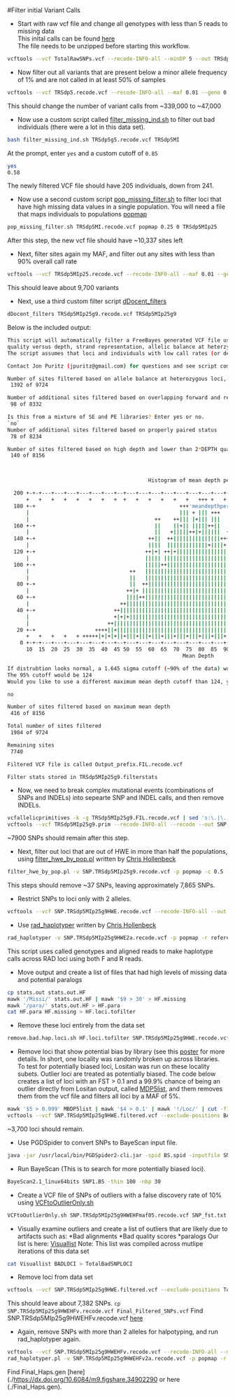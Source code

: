 #Filter initial Variant Calls
* Start with raw vcf file and change all genotypes with less than 5 reads to missing data     
   This inital calls can be found [here](https://dx.doi.org/10.6084/m9.figshare.3490226)  
      The file needs to be unzipped before starting this workflow.
```sh
vcftools --vcf TotalRawSNPs.vcf --recode-INFO-all --minDP 5 --out TRSdp5 --recode
```   

* Now filter out all variants that are present below a minor allele frequency of 1% and are not called in at least 50% of samples

```sh
vcftools --vcf TRSdp5.recode.vcf --recode-INFO-all --maf 0.01 --geno 0.5 --out TRSdp5g5 --recode
```
   This should change the number of variant calls from ~339,000 to ~47,000

* Now use a custom script called [filter_missing_ind.sh](https://github.com/jpuritz/dDocent/blob/master/scripts/filter_missing_ind.sh) to filter out bad individuals (there were a lot in this data set).
```sh
bash filter_missing_ind.sh TRSdp5g5.recode.vcf TRSdp5MI
```

   At the prompt, enter `yes` and a custom cutoff of `0.85`
```sh
yes
0.58
```
   The newly filtered VCF file should have 205 individuals, down from 241.

* Now use a second custom script [pop_missing_filter.sh](https://github.com/jpuritz/dDocent/blob/master/scripts/pop_missing_filter.sh) to filter loci that have high missing data values in a single population.  You will need a file that maps individuals to populations [popmap](./popmap)
```sh
pop_missing_filter.sh TRSdp5MI.recode.vcf popmap 0.25 0 TRSdp5MIp25
```
   After this step, the new vcf file should have ~10,337 sites left

* Next, filter sites again my MAF, and filter out any sites with less than 90% overall call rate
```sh
vcftools --vcf TRSdp5MIp25.recode.vcf --recode-INFO-all --maf 0.01 --geno 0.9 --out TRSdp5MIp25g9 --recode
```
   This should leave about 9,700 variants
* Next, use a third custom filter script [dDocent_filters](https://github.com/jpuritz/dDocent/blob/master/scripts/dDocent_filters)

```sh
dDocent_filters TRSdp5MIp25g9.recode.vcf TRSdp5MIp25g9
```
   Below is the included output:
```sh
This script will automatically filter a FreeBayes generated VCF file using criteria related to site depth,
quality versus depth, strand representation, allelic balance at heterzygous individuals, and paired read representation.
The script assumes that loci and individuals with low call rates (or depth) have already been removed. 

Contact Jon Puritz (jpuritz@gmail.com) for questions and see script comments for more details on particular filters 

Number of sites filtered based on allele balance at heterozygous loci, locus quality, and mapping quality / Depth
 1392 of 9724 

Number of additional sites filtered based on overlapping forward and reverse reads
 98 of 8332 

Is this from a mixture of SE and PE libraries? Enter yes or no.
`no`
Number of additional sites filtered based on properly paired status
 78 of 8234 

Number of sites filtered based on high depth and lower than 2*DEPTH quality score
 140 of 8156 



                                             Histogram of mean depth per site

  200 +-+-+---+---+---+---+---+---+--+---+---+---+---+---+---+---+---+---+---+---+---+---+--+---+---+---+---+---+-+-+
      +   +   +   +   +   +   +   +  +   +   +   +   +   +   +++ +   +   +   +   +   +   +  +   +   +   +   +   +   +
  180 +-+                                              +++'meandepthpersite' using (bin($1,binwidth)):(1.0) +-----+-+
      |                                                ||| + ||| +++                                                |
      |                                        ++    ++||| |+||| |||                                                |
  160 +-+                                      ||    ||+|| |||||++||                                              +-+
      |                                        ||   +|||||++|+||||||  ++                                            |
  140 +-+                                    ++||  ++|||||||||||||||+++|                                          +-+
      |                                      ||||  |||||||||||||+||||+||+                                           |
  120 +-+                                   ++|+| ++|+|||||||||||||||||||++                                       +-+
      |                                     ||||| |||||||||||||||||||||||||                                         |
  100 +-+                                   |||||++||||||||||||||||||||||+|  ++                                   +-+
      |                                ++   |||||||||||||||||||||||||||||||  || ++                                  |
      |                                ||   |||||||||||||||||||||||||||||||  || ||                                  |
   80 +-+                              ||  ++||||||||||||||||||||||||||||||++|| ||                                +-+
      |                               ++|+ ||||||||||||||||||||||||||||||||||+| ||+                                 |
   60 +-+                             ||||++||||||||||||||||||||||||||||||||||| |||                               +-+
      |                             ++||||||||||||||||||||||||||||||||||||||||| |||+ +                              |
   40 +-+                         ++|||||||||||||||||||||||||||||||||||||||||||++|||+|++                          +-+
      |                           +|+|+||||||||||||||||||||||||||||||||||||||||||||||+||+                           |
      |                         ++||||||||||||||||||||||||||||||||||||||||||||||||||||+||+  +++                     |
   20 +-+                   ++++||+|||||||||||||||||||||||||||||||||||||||||||||||||||||||+++||++ +++             +-+
      +   +   +   +   + +++++|+|+|+||+|||+|||+|||+|||+|||+|||+|||+|||+|||+|||+|||+|||+|||+|++||++++|++-+++++++  + +++
    0 +-+-+---+---+---+---+---+---+--+---+---+---+---+---+---+---+---+---+---+---+---+---+--+---+---+---+---+---+-+-+
      10  15  20  25  30  35  40  45 50  55  60  65  70  75  80  85  90  95 100 105 110 115120 125 130 135 140 145 150
                                                        Mean Depth

If distrubtion looks normal, a 1.645 sigma cutoff (~90% of the data) would be 289.45825122
The 95% cutoff would be 124
Would you like to use a different maximum mean depth cutoff than 124, yes or no
```

```sh
no
```

```sh
Number of sites filtered based on maximum mean depth
 416 of 8156 

Total number of sites filtered
 1984 of 9724 

Remaining sites
 7740 

Filtered VCF file is called Output_prefix.FIL.recode.vcf

Filter stats stored in TRSdp5MIp25g9.filterstats
```
* Now, we need to break complex mutational events (combinations of SNPs and INDELs) into sepearte SNP and INDEL calls, and then remove INDELs.
```sh
vcfallelicprimitives -k -g TRSdp5MIp25g9.FIL.recode.vcf | sed 's:\.|\.:\.\/\.:g' > TRSdp5MIp25g9.prim
vcftools --vcf TRSdp5MIp25g9.prim --recode-INFO-all --recode --out SNP.TRSdp5MIp25g9 --remove-indels
```
   ~7900 SNPs should remain after this step.
* Next, filter out loci that are out of HWE in more than half the populations, using [filter_hwe_by_pop.pl](https://github.com/jpuritz/dDocent/blob/master/scripts/filter_hwe_by_pop.pl) written by [Chris Hollenbeck](https://github.com/chollenbeck)
```sh
filter_hwe_by_pop.pl -v SNP.TRSdp5MIp25g9.recode.vcf -p popmap -c 0.5 -o SNP.TRSdp5MIp25g9HWE
```
   This steps should remove ~37 SNPs, leaving approximately 7,865 SNPs.

* Restrict SNPs to loci only with 2 alleles.
```sh
vcftools --vcf SNP.TRSdp5MIp25g9HWE.recode.vcf --recode-INFO-all --out SNP.TRSdp5MIp25g9HWE2a --recode --max-alleles 2
```
* Use [rad_haplotyper](https://github.com/jpuritz/WinterSchool.2016/blob/master/Exercises/Day%201/rad_haplotyper.pl) written by [Chris Hollenbeck](https://github.com/chollenbeck)
```sh
rad_haplotyper -v SNP.TRSdp5MIp25g9HWE2a.recode.vcf -p popmap -r reference.fasta -x 10 -mp 5
```
   This script uses called genotypes and aligned reads to make haplotype calls across RAD loci using both F and R reads.

* Move output and create a list of files that had high levels of missing data and potential paralogs
```sh
cp stats.out stats.out.HF
mawk '/Missi/' stats.out.HF | mawk '$9 > 30' > HF.missing
mawk '/para/' stats.out.HF > HF.para
cat HF.para HF.missing > HF.loci.tofilter
```
*  Remove these loci entirely from the data set
```sh
remove.bad.hap.loci.sh HF.loci.tofilter SNP.TRSdp5MIp25g9HWE.recode.vcf
```
*  Remove loci that show potential bias by library (see this [poster](https://figshare.com/articles/Puritz_PAGXIII_Poster_1025/1287474/3) for more details.
   In short, one locality was randomly broken up across libraries.  To test for potentially biased loci, Lositan was run on these locality subets.  Outlier loci are treated as potentially biased.  The code below creates a list of loci with an FST > 0.1 and a 99.9% chance of being an outlier directly from Lositan output, called [MDP5list](./MBDP5list), and them removes them from the vcf file and filters all loci by a MAF of 5%.
```bash
mawk '$5 > 0.999' MBDP5list | mawk '$4 > 0.1' | mawk '!/Loc/' | cut -f1,2 >BADLOCI
vcftools --vcf SNP.TRSdp5MIp25g9HWE.filtered.vcf --exclude-positions BADLOCI --recode-INFO-all --maf 0.05 --out SNP.TRSdp5MIp25g9HWEHFmaf05 --recode
```

   ~3,700 loci should remain.
* Use PGDSpider to convert SNPs to BayeScan input file.

```sh
java -jar /usr/local/bin/PGDSpider2-cli.jar -spid BS.spid -inputfile SNP.TRSdp5MIp25g9HWEHFmaf05.recode.vcf -outputfile SNP1.BS
```
* Run BayeScan (This is to search for more potentially biased loci).
```sh
BayeScan2.1_linux64bits SNP1.BS -thin 100 -nbp 30
```
* Create a VCF file of SNPs of outliers with a false discovery rate of 10% using [VCFtoOutlierOnly.sh](https://github.com/jpuritz/dDocent/blob/master/scripts/untested/VCFtoOutlierOnly.sh)
```sh
VCFtoOutlierOnly.sh SNP.TRSdp5MIp25g9HWEHFmaf05.recode.vcf SNP_fst.txt 0.1 SNPTRSdp5MIp25g9HWEHFmaf05
```
* Visually examine outliers and create a list of outliers that are likely due to artifacts such as:
   *Bad alignments
   *Bad quality scores
   *paralogs
   Our list is here: [Visuallist](./Visuallist)
      Note: This list was compiled across mutlipe iterations of this data set
```sh
cat Visuallist BADLOCI > TotalBadSNPLOCI
```
* Remove loci from data set
```sh
vcftools --vcf SNP.TRSdp5MIp25g9HWE.filtered.vcf --exclude-positions TotalBadSNPLOCI --recode-INFO-all --recode --out SNP.TRSdp5MIp25g9HWEHFv
```
   This should leave about 7,382 SNPs.
```cp SNP.TRSdp5MIp25g9HWEHFv.recode.vcf Final_Filtered_SNPs.vcf```
   Find SNP.TRSdp5MIp25g9HWEHFv.recode.vcf [here](https://dx.doi.org/10.6084/m9.figshare.3490232)
* Again, remove SNPs with more than 2 alleles for halpotyping, and run rad_haplotyper again.
```sh
vcftools --vcf SNP.TRSdp5MIp25g9HWEHFv.recode.vcf --recode-INFO-all --max-alleles 2 --out SNP.TRSdp5MIp25g9HWEHFv2a --recode
rad_haplotyper.pl -v SNP.TRSdp5MIp25g9HWEHFv2a.recode.vcf -p popmap -r reference.fasta -x 15 -mp 5 -g Final_Haps.gen 
```
Find Final_Haps.gen [here](./https://dx.doi.org/10.6084/m9.figshare.34902290 or here (./Final_Haps.gen).









